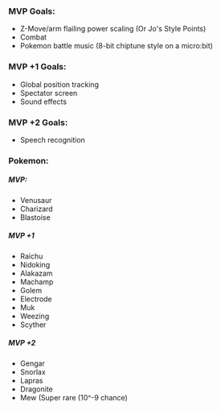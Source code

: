 ### MVP Goals:
 - Z-Move/arm flailing power scaling (Or Jo's Style Points)
 - Combat
 - Pokemon battle music (8-bit chiptune style on a micro:bit)

### MVP +1 Goals:
 - Global position tracking
 - Spectator screen
 - Sound effects

### MVP +2 Goals:
 - Speech recognition

### Pokemon:
##### MVP:
 - Venusaur
 - Charizard
 - Blastoise

##### MVP +1
 - Raichu
 - Nidoking
 - Alakazam
 - Machamp
 - Golem
 - Electrode
 - Muk
 - Weezing
 - Scyther

##### MVP +2
 - Gengar
 - Snorlax
 - Lapras
 - Dragonite
 - Mew (Super rare (10^-9 chance)
